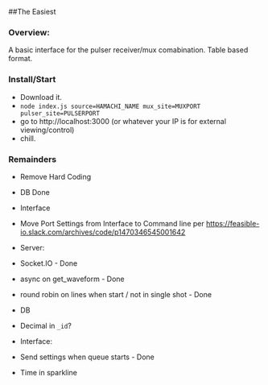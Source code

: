 ##The Easiest


### Overview:
A basic interface for the pulser receiver/mux comabination.  Table based format.



### Install/Start
- Download it.
- `node index.js source=HAMACHI_NAME mux_site=MUXPORT pulser_site=PULSERPORT`  
- go to http://localhost:3000 (or whatever your IP is for external viewing/control)
- chill.

### Remainders
- Remove Hard Coding
 - DB Done
- Interface
 - Move Port Settings from Interface to Command line per https://feasible-io.slack.com/archives/code/p1470346545001642
- Server:
 - Socket.IO - Done
 - async on get_waveform - Done
 - round robin on lines when start / not in single shot - Done

- DB
 - Decimal in `_id`? 

- Interface:
 - Send settings when queue starts - Done
 - Time in sparkline
